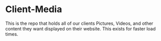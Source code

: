 # Client-Media
This is the repo that holds all of our clients Pictures, Videos, and other content they want displayed on their website. This exists for faster load times.
